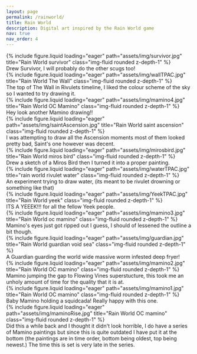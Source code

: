 ```yaml
---
layout: page
permalink: /rainworld/
title: Rain World
description: Digital art inspired by the Rain World game
nav: true
nav_order: 4
---
```


<div class="row">
    <div class="col-sm mt-3 mt-md-0">
        {% include figure.liquid loading="eager" path="assets/img/survivor.jpg" title="Rain World survivor" class="img-fluid rounded z-depth-1" %}
    </div>
</div>
<div class="caption">
    Drew Survivor, I will probably do the other scugs too!
</div>

<div class="row">
    <div class="col-sm mt-3 mt-md-0">
        {% include figure.liquid loading="eager" path="assets/img/wallTPAC.jpg" title="Rain World The Wall" class="img-fluid rounded z-depth-1" %}
    </div>
</div>
<div class="caption">
    The top of The Wall in Rivulets timeline, I liked the colour scheme of the sky so I wanted to try drawing it.
</div>

<div class="row">
    <div class="col-sm mt-3 mt-md-0">
        {% include figure.liquid loading="eager" path="assets/img/mamino4.jpg" title="Rain World OC Mamino" class="img-fluid rounded z-depth-1" %}
    </div>
</div>
<div class="caption">
    Hey look another Mamino drawing!!
</div>

<div class="row">
    <div class="col-sm mt-3 mt-md-0">
        {% include figure.liquid loading="eager" path="assets/img/saintAscension.jpg" title="Rain World saint ascension" class="img-fluid rounded z-depth-1" %}
    </div>
</div>
<div class="caption">
    I was attempting to draw all the Ascension moments most of them looked pretty bad, Saint's one however was decent.
</div>

<div class="row">
    <div class="col-sm mt-3 mt-md-0">
        {% include figure.liquid loading="eager" path="assets/img/mirosbird.jpg" title="Rain World miros bird" class="img-fluid rounded z-depth-1" %}
    </div>
</div>
<div class="caption">
    Drew a sketch of a Miros Bird then I turned it into a proper painting.
</div>

<div class="row">
    <div class="col-sm mt-3 mt-md-0">
        {% include figure.liquid loading="eager" path="assets/img/waterTPAC.jpg" title="rain world rivulet water" class="img-fluid rounded z-depth-1" %}
    </div>
</div>
<div class="caption">
    An experiment trying to draw water, (its meant to be rivulet drowning or something like that)
</div>

<div class="row">
    <div class="col-sm mt-3 mt-md-0">
        {% include figure.liquid loading="eager" path="assets/img/YeekTPAC.jpg" title="Rain World yeek" class="img-fluid rounded z-depth-1" %}
    </div>
</div>
<div class="caption">
    ITS A YEEEK!!! for all the fellow Yeek people.
</div>

<div class="row">
    <div class="col-sm mt-3 mt-md-0">
        {% include figure.liquid loading="eager" path="assets/img/mamino3.jpg" title="Rain World oc mamino" class="img-fluid rounded z-depth-1" %}
    </div>
</div>
<div class="caption">
    Mamino's eyes just got ripped out I guess, I should of lessened the outline a bit though.
</div>


<div class="row">
    <div class="col-sm mt-3 mt-md-0">
        {% include figure.liquid loading="eager" path="assets/img/guardian.jpg" title="Rain World guardian void sea" class="img-fluid rounded z-depth-1" %}
    </div>
</div>
<div class="caption">
    A Guardian guarding the world wide massive worm infested deep fryer! 
</div>


<div class="row">
    <div class="col-sm mt-3 mt-md-0">
        {% include figure.liquid loading="eager" path="assets/img/mamino2.jpg" title="Rain World OC mamino" class="img-fluid rounded z-depth-1" %}
    </div>
</div>
<div class="caption">
   Mamino jumping the gap to Flowing Vines superstucture, this took me an unholy amount of time for the quality that it is at.
</div>


<div class="row">
    <div class="col-sm mt-3 mt-md-0">
        {% include figure.liquid loading="eager" path="assets/img/mamino1.jpg" title="Rain World OC mamino" class="img-fluid rounded z-depth-1" %}
    </div>
</div>
<div class="caption">
   Baby Mamino holding a squidcada! Really happy with this one. 
</div>


<div class="row">
    <div class="col-sm mt-3 mt-md-0">
        {% include figure.liquid loading="eager" path="assets/img/maminoRise.jpg" title="Rain World OC mamino" class="img-fluid rounded z-depth-1" %}
    </div>
</div>
<div class="caption">
   Did this a while back and I thought it didn't look horrible, I do have a series of Mamino paintings but since this is quite outdated I have put it at the bottom (the paintings are in time order, bottom being oldest, top being newest.) The time this is set is very late in the series.
</div>















